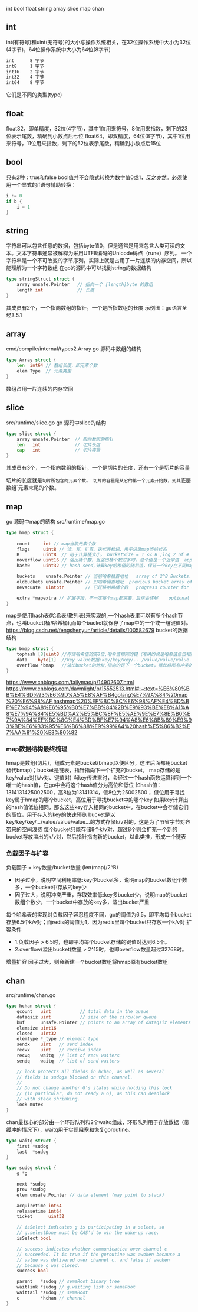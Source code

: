 int bool float string array slice map chan 

## int
int(有符号)和uint(无符号)的大小与操作系统相关，在32位操作系统中大小为32位(4字节)，64位操作系统中大小为64位(8字节)
```txt
int      8 字节
int8     1 字节
int16    2 字节
int32    4 字节
int64    8 字节
```
它们是不同的类型(type)

## float
float32，即单精度，32位(4字节)，其中1位用来符号，8位用来指数，剩下的23位表示尾数，精确到小数点后七位
float64，即双精度，64位(8字节)，其中1位用来符号，11位用来指数，剩下的52位表示尾数，精确到小数点后15位

## bool
只有2种：true和false
bool值并不会隐式转换为数字值0或1，反之亦然。必须使用一个显式的if语句辅助转换：
```go
i := 0
if b {
    i = 1
}
```

## string
字符串可以包含任意的数据，包括byte值0，但是通常是用来包含人类可读的文本。文本字符串通常被解释为采用UTF8编码的Unicode码点（rune）序列。
一个字符串是一个不可改变的字节序列，实际上就是占用了一片连续的内存空间，所以能理解为一个字符数组
在go的源码中可以找到string的数据结构
```go
type stringStruct struct {
	array unsafe.Pointer   // 指向一个 [length]byte 的数组
	length int             // 长度
}
```
其成员有2个，一个指向数组的指针，一个是所指数组的长度
示例图：go语言圣经3.5.1

## array
cmd/compile/internal/types2.Array
go 源码中数组的结构
```go
type Array struct {
	len  int64 // 数组长度，即元素个数
	elem Type  // 元素类型
}
```
数组占用一片连续的内存空间

## slice
src/runtime/slice.go
go 源码中slice的结构
```go
type slice struct {
	array unsafe.Pointer  // 指向数组的指针
	len   int             // 切片长度
	cap   int             // 切片容量
}
```
其成员有3个，一个指向数组的指针，一个是切片的长度，还有一个是切片的容量

切片的长度就是`切片所包含的元素个数。
切片的容量是从它的第一个元素开始数，到其`底层数组`元素末尾的个数。

## map
go 源码中map的结构
src/runtime/map.go
```go
type hmap struct {
	
	count     int // map当前元素个数
	flags     uint8 // 读、写、扩容、迭代等标记，用于记录map当前状态
	B         uint8  // 用于计算桶大小， bucketSize = 1 << B ;log_2 of # of buckets (can hold up to loadFactor * 2^B items)
	noverflow uint16 // 溢出桶个数，当溢出桶个数过多时，这个值是一个近似值  approximate number of overflow buckets; see incrnoverflow for details
	hash0     uint32 // hash seed,计算key哈希值的随机值，保证一个key在不同map中存放的位置是随机的

	buckets    unsafe.Pointer // 当前哈希桶首地址   array of 2^B Buckets. may be nil if count==0.
	oldbuckets unsafe.Pointer // 旧哈希桶首地址  previous bucket array of half the size, non-nil only when growing
	nevacuate  uintptr        // 已迁移哈希桶个数   progress counter for evacuation (buckets less than this have been evacuated)

	extra *mapextra // 扩展字段，不一定每个map都需要，后续会详解    optional fields
}
```
map是使用hash表(哈希表/散列表)来实现的,一个hash表里可以有多个hash节点，也叫bucket(桶/哈希桶),而每个bucket就保存了map中的一个或一组键值对。
https://blog.csdn.net/fengshenyun/article/details/100582679
bucket的数据结构
```go
type bmap struct {
    tophash [8]uint8 //存储哈希值的高8位,哈希值相同的键（准确的说是哈希值低位相同的键）存入当前bucket时会将哈希值的高位存储在该数组中，以方便后续匹配。
    data    byte[1]  //key value数据:key/key/key/.../value/value/value...,如此存放是为了节省字节对齐带来的空间浪费
    overflow *bmap   //溢出bucket的地址,指向的是下一个bucket，据此将所有冲突的键连接起来。
}
```
https://www.cnblogs.com/failymao/p/14902607.html   
https://www.cnblogs.com/dawnlight/p/15552513.html#:~:text=%E6%80%BB%E4%BD%93%E6%9D%A5%E8%AF%B4golang%E7%9A%84%20map%20%E6%98%AF,hashmap%20%EF%BC%8C%E6%98%AF%E4%BD%BF%E7%94%A8%E6%95%B0%E7%BB%84%2B%E9%93%BE%E8%A1%A8%E7%9A%84%E5%BD%A2%E5%BC%8F%E5%AE%9E%E7%8E%B0%E7%9A%84%EF%BC%8C%E4%BD%BF%E7%94%A8%E6%8B%89%E9%93%BE%E6%B3%95%E6%B6%88%E9%99%A4%20hash%E5%86%B2%E7%AA%81%20%E3%80%82  

### map数据结构最终梳理
hmap是数组(切片)，组成元素是bucket(bmap,以便区分，这里后面都用bucket替代bmap)；bucket是链表，指针指向下一个扩充的bucket。
map存储的是key/value对(k/v对、键值对)
当key传进来时，会经过一个hash函数运算得到一个唯一的hash值，在go中会将这个hash值分为高位和低位
如hash值：1314131425002500，高8位为13141314，低8位为25002500；
低位用于寻找key属于hmap的哪个bucket，高位用于寻找bucket中的哪个key
如果key计算出的hash值低位相同，那么这些key存入相同的bucket中，在bucket中会存储它们的高位，用于存入的key的快速预览
bucket是以key/key/key/.../value/value/value...的方式存储k/v对的，这是为了节省字节对齐带来的空间浪费
每个bucket只能存储8个k/v对，超过8个则会扩充一个新的bucket存放溢出的k/v对，然后指针指向新的bucket，以此类推，形成一个链表
### 负载因子与扩容
负载因子 = key数量/bucket数量	(len(map)/2^B)
* 因子过小，说明空间利用率低:key少bucket多，说明map的bucket数组个数多，一个bucket中存放的key少
* 因子过大，说明冲突严重，存取效率低:key多bucket少，说明map的bucket数组个数少，一个bucket中存放的key多，溢出bucket严重

每个哈希表的实现对负载因子容忍程度不同，go的阈值为6.5，即平均每个bucket存放6.5个k/v对；而redis的阈值为1，因为redis里每个bucket只存放一个k/v对
扩容条件
* 1.负载因子 > 6.5时，也即平均每个bucket存储的键值对达到6.5个。
* 2.overflow(溢出bucket)数量 > 2^15时，也即overflow数量超过32768时。

增量扩容
因子过大，则会新建一个bucket数组将hmap原有bucket数组


## chan
src/runtime/chan.go
```go
type hchan struct {
	qcount   uint           // total data in the queue
	dataqsiz uint           // size of the circular queue
	buf      unsafe.Pointer // points to an array of dataqsiz elements
	elemsize uint16
	closed   uint32
	elemtype *_type // element type
	sendx    uint   // send index
	recvx    uint   // receive index
	recvq    waitq  // list of recv waiters
	sendq    waitq  // list of send waiters

	// lock protects all fields in hchan, as well as several
	// fields in sudogs blocked on this channel.
	//
	// Do not change another G's status while holding this lock
	// (in particular, do not ready a G), as this can deadlock
	// with stack shrinking.
	lock mutex
}
```
chan最核心的部分由一个环形队列和2个waitq组成，环形队列用于存放数据（带缓冲的情况下），waitq用于实现阻塞和恢复goroutine。
```go
type waitq struct {
	first *sudog
	last  *sudog
}

type sudog struct {
    g *g

    next *sudog
    prev *sudog
    elem unsafe.Pointer // data element (may point to stack)

    acquiretime int64
    releasetime int64
    ticket      uint32

    // isSelect indicates g is participating in a select, so
    // g.selectDone must be CAS'd to win the wake-up race.
    isSelect bool

    // success indicates whether communication over channel c
    // succeeded. It is true if the goroutine was awoken because a
    // value was delivered over channel c, and false if awoken
    // because c was closed.
    success bool

    parent   *sudog // semaRoot binary tree
    waitlink *sudog // g.waiting list or semaRoot
    waittail *sudog // semaRoot
    c        *hchan // channel
}
```
